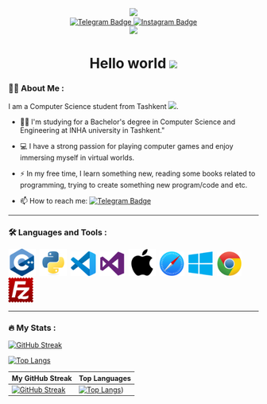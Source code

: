 <div id="header" align="center">
  <img src="https://media.giphy.com/media/L8K62iTDkzGX6/giphy.gif" width="300"/>

<div id="badges">
  <a href="https://t.me/shakh707">
    <img src="https://img.shields.io/badge/Telegram-blue?style=for-the-badge&logo=telegram&logoColor=white" alt="Telegram Badge"/>
  </a>
  <a href="https://instagram.com/shaxriyor1707">
    <img src="https://img.shields.io/badge/Instagram-red?style=for-the-badge&logo=instagram&logoColor=white" alt="Instagram Badge"/>
  </a>
</div>

<img src="https://komarev.com/ghpvc/?username=shaxriyor&style=flat-square&color=blue"/>
<h1>
  Hello world
  <img src="https://media.giphy.com/media/hvRJCLFzcasrR4ia7z/giphy.gif" width="30px"/>
</h1> 
</div>


### :woman_technologist: About Me :

I am a Computer Science student from Tashkent <img src="https://media.giphy.com/media/WUlplcMpOCEmTGBtBW/giphy.gif" width="30">.
- :student: I'm studying for a Bachelor's degree in Computer Science and Engineering at INHA university in Tashkent."

- :computer: I have a strong passion for playing computer games and enjoy immersing myself in virtual worlds.

- :zap: In my free time, I learn something new, reading some books related to programming, trying to create something new program/code and etc.

- :mailbox: How to reach me:  [![Telegram Badge](https://img.shields.io/badge/-Shakh707-blue?style=flat&logo=telegram&logoColor=white)](https://t.me/Shakh707)

---

### :hammer_and_wrench: Languages and Tools :

<div>
  <img src="https://github.com/devicons/devicon/blob/master/icons/cplusplus/cplusplus-original.svg" title="Cplusplus" alt="Cplusplus" width="55" height="55"/>&nbsp;
  <img src="https://github.com/devicons/devicon/blob/master/icons/python/python-original.svg" title="Python" alt="Python" width="55" height="55"/>&nbsp;
  <img src="https://github.com/devicons/devicon/blob/master/icons/vscode/vscode-original.svg" title="vscode" alt="vscode" width="50" height="50"/>&nbsp;
  <img src="https://github.com/devicons/devicon/blob/master/icons/visualstudio/visualstudio-plain.svg" title="vscode" alt="vscode" width="50" height="50"/>&nbsp;
  <img src="https://github.com/devicons/devicon/blob/master/icons/apple/apple-original.svg" title="Apple" alt="Apple" width="55" height="55"/>&nbsp;
  <img src="https://github.com/devicons/devicon/blob/master/icons/safari/safari-original.svg" title="Safari" alt="Safari" width="50" height="50"/>&nbsp;
  <img src="https://github.com/devicons/devicon/blob/master/icons/windows8/windows8-original.svg" title="Windows" alt="Windows" width="50" height="50"/>&nbsp;
  <img src="https://github.com/devicons/devicon/blob/master/icons/chrome/chrome-original.svg" title="Chrome" alt="Chrome" width="50" height="50"/>&nbsp;
  <img src="https://github.com/devicons/devicon/blob/master/icons/filezilla/filezilla-plain.svg" title="Filezilla" alt="Filezilla" width="50" height="50"/>&nbsp;
</div>

---

### :fire: My Stats :

[![GitHub Streak](https://github-readme-streak-stats.herokuapp.com?user=Shaxriyor&theme=neon-dark&date_format=j%20M%5B%20Y%5D&mode=weekly)](https://git.io/streak-stats)

[![Top Langs](https://github-readme-stats.vercel.app/api/top-langs/?username=shaxriyor&layout=compact&theme=vision-friendly-dark)](https://github.com/anuraghazra/github-readme-stats)

| My GitHub Streak | Top Languages |
| --- | --- |
| [![GitHub Streak](https://github-readme-streak-stats.herokuapp.com?user=Shaxriyor&theme=neon-dark&date_format=j%20M%5B%20Y%5D&mode=weekly)](https://git.io/streak-stats) | [![Top Langs](https://github-readme-stats.vercel.app/api/top-langs/?username=shaxriyor&layout=compact&theme=vision-friendly-dark)](https://github.com/anuraghazra/github-readme-stats)) |


